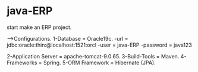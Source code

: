 # java-ERP
start make an ERP project.

-->Configurations.
1-Database = Oracle19c.
-url = jdbc:oracle:thin:@localhost:1521:orcl
-user = java-ERP
-password = java123

2-Application Server = apache-tomcat-9.0.65.
3-Build-Tools = Maven.
4-Frameworks = Spring.
5-ORM Framework = Hibernate (JPA).


